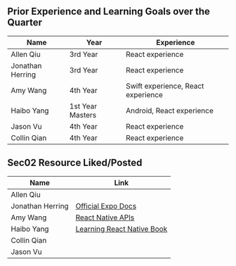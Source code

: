 ## Prior Experience and Learning Goals over the Quarter

| Name             | Year             | Experience                         |
| ---------------- | ---------------- | ---------------------------------- |
| Allen Qiu        | 3rd Year         | React experience                   |
| Jonathan Herring | 3rd Year         | React experience                   |
| Amy Wang         | 4th Year         | Swift experience, React experience |
| Haibo Yang       | 1st Year Masters | Android, React experience          |
| Jason Vu         | 4th Year         | React experience                   |
| Collin Qian      | 4th Year         | React experience                   |

## Sec02 Resource Liked/Posted

| Name             | Link                                         |
| ---------------- | -------------------------------------------- |
| Allen Qiu        |                                              |
| Jonathan Herring | [Official Expo Docs](https://docs.expo.dev/) |
| Amy Wang         | [React Native APIs](https://reactnative.dev/docs/accessibilityinfo)  |
| Haibo Yang       |  [Learning React Native Book](https://github.com/hyungmok/books/blob/master/Learning%20React%20Native.pdf) |
| Collin Qian      |                                              |
| Jason Vu         |                                              |

